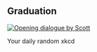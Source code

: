 ## Graduation
[![Opening dialogue by Scott](https://imgs.xkcd.com/comics/graduation.jpg)](https://xkcd.com/59/ "Opening dialogue by Scott")

Your daily random xkcd
